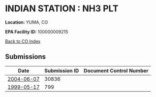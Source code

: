 # INDIAN STATION : NH3 PLT

**Location:** YUMA, CO

**EPA Facility ID:** 100000009215

[Back to CO Index](../../index.md)

## Submissions

| Date | Submission ID | Document Control Number |
|------|--------------|-------------------------|
| [2004-06-07](submissions/30836.md) | 30836 |  |
| [1999-05-17](submissions/799.md) | 799 |  |
